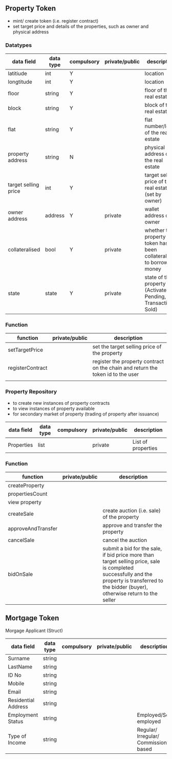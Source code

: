 ## Property Token

* mint/ create token (i.e. register contract)
* set target price and details of the properties, such as owner and physical address

### Datatypes

| data field | data type | compulsory | private/public |description|
|------------|-----------|------------|----------------|----------------|
| latitiude      | int          |   Y         |                |location|
| longtitude           | int          | Y           |                |location|
| floor           |   string        |    Y        |                |floor of the real estate|
| block           |   string        |     Y       |                |block of the real estate|
| flat           |    string       |      Y      |                |flat number/letter of the real estate|
| property address           | string           | N           |                | physical address of the real estate|
| target selling price           |   int        |  Y          |                | target selling price of the real estate (set by owner) |
| owner address           |  address         |      Y      |   private            | wallet address of owner |
| collateralised           |  bool         |        Y    |   private             | whether the property token has been collateralised to borrow money|
| state           | state          |      Y      |    private            | state of the property (Activated, Pending, In Transaction, Sold) |

### Function


| function | private/public | description |
|----------|-------------|----------------|
| setTargetPrice         |             | set the target selling price of the property               |
| registerContract         |             |   register the property contract on the chain and return the token id to the user             |
|          |             |                |


### Property Repository

* to create new instances of property contracts
* to view instances of property available
* for secondary market of property (trading of property after issuance)

| data field | data type | compulsory | private/public |description|
|------------|-----------|------------|----------------|----------------|
|Properties  | list          |            |    private            | List of properties|

### Function 

| function | private/public | description |
|----------|-------------|----------------|
| createProperty          |             |                |
| propertiesCount          |             |                |
| view property         |             |                |
| createSale         |             | create auction (i.e. sale) of the property                |
| approveAndTransfer         |             | approve and transfer the property   |
| cancelSale         |             | cancel the auction   |
| bidOnSale         |             | submit a bid for the sale, if bid price more than target selling price, sale is completed successfully and the property is transferred to the bidder (buyer), otherwise return to the seller  |

## Mortgage Token

Morgage Applicant (Struct)

| data field | data type | compulsory | private/public |description|
|------------|-----------|------------|----------------|----------------|
| Surname  | string          |            |                | |
| LastName  | string           |            |                | |
| ID No  | string           |            |                | |
| Mobile  | string           |            |                | |
| Email  | string           |            |                | |
| Residential Address  | string           |            |                | |
| Employment Status  | string           |            |                | Employed/Self employed|
| Type of Income | string           |            |                | Regular/ Irregular/ Commission based|